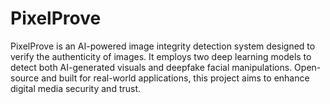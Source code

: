 # PixelProve
PixelProve is an AI-powered image integrity detection system designed to verify the authenticity of images. It employs two deep learning models to detect both AI-generated visuals and deepfake facial manipulations. Open-source and built for real-world applications, this project aims to enhance digital media security and trust.
